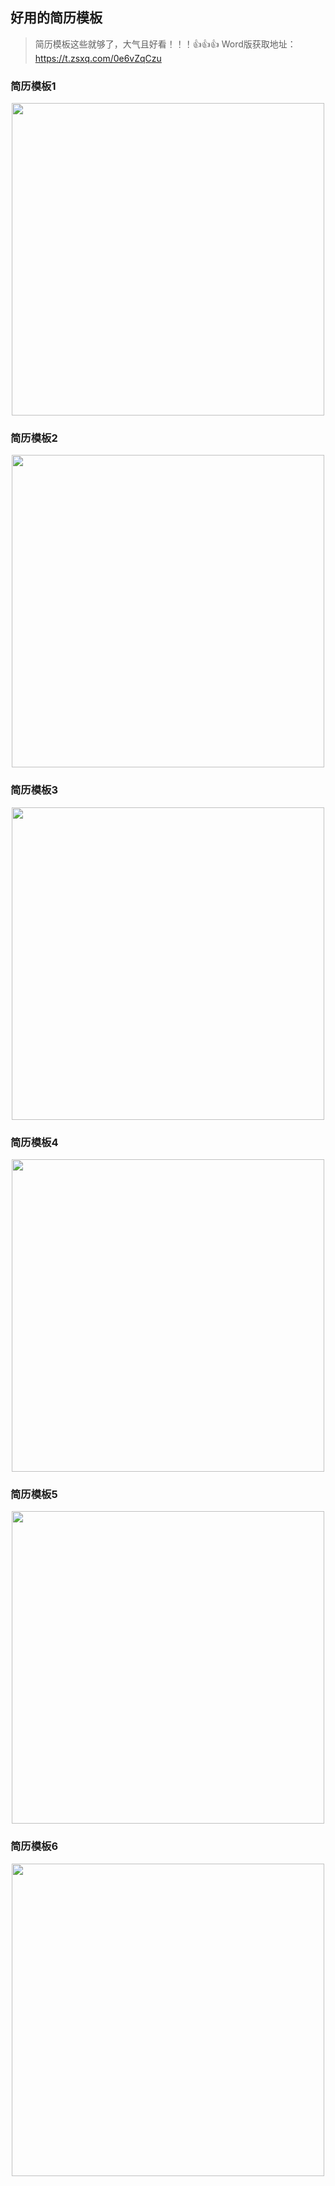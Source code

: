## 好用的简历模板
>  简历模板这些就够了，大气且好看！！！👍👍👍
>  Word版获取地址： https://t.zsxq.com/0e6vZqCzu
### 简历模板1
<div align="center">
    <p>
        <a href="https://github.com/wuyoueeee/CS_Job_Guide" target="_blank">
            <img src="https://cs-job-guide.oss-cn-beijing.aliyuncs.com/image/20230521235408.png" width="500" />
        </a>
    </p>
</div>

### 简历模板2
<div align="center">
    <p>
        <a href="https://github.com/wuyoueeee/CS_Job_Guide" target="_blank">
            <img src="https://cs-job-guide.oss-cn-beijing.aliyuncs.com/image/20230522001112.png" width="500" />
        </a>
    </p>
</div>

### 简历模板3
<div align="center">
    <p>
        <a href="https://github.com/wuyoueeee/CS_Job_Guide" target="_blank">
            <img src="https://cs-job-guide.oss-cn-beijing.aliyuncs.com/image/20230522002709.png" width="500" />
        </a>
    </p>
</div>

### 简历模板4
<div align="center">
    <p>
        <a href="https://github.com/wuyoueeee/CS_Job_Guide" target="_blank">
            <img src="https://cs-job-guide.oss-cn-beijing.aliyuncs.com/image/20230522002318.png" width="500" />
        </a>
    </p>
</div>

### 简历模板5
<div align="center">
    <p>
        <a href="https://github.com/wuyoueeee/CS_Job_Guide" target="_blank">
            <img src="https://cs-job-guide.oss-cn-beijing.aliyuncs.com/image/20230522001812.png" width="500" />
        </a>
    </p>
</div>

### 简历模板6
<div align="center">
    <p>
        <a href="https://github.com/wuyoueeee/CS_Job_Guide" target="_blank">
            <img src="https://cs-job-guide.oss-cn-beijing.aliyuncs.com/image/20230522000118.png" width="500" />
        </a>
    </p>
</div>
